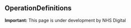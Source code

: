 ## OperationDefinitions

  <div markdown="span" class="alert alert-warning" role="alert"><i class="fa fa-warning"></i><b> Important:</b> This page is under development by NHS Digital</div>